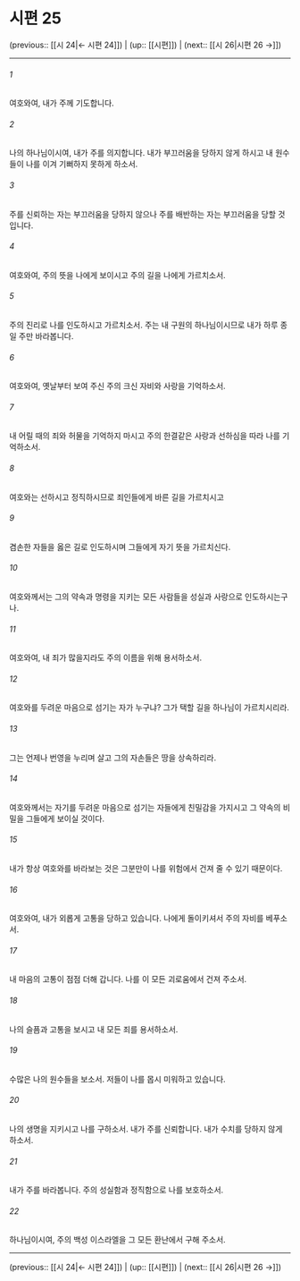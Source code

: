 # 시편 25

(previous:: [[시 24|← 시편 24]]) | (up:: [[시편]]) | (next:: [[시 26|시편 26 →]])

***




###### 1 

여호와여, 내가 주께 기도합니다. 



###### 2 

나의 하나님이시여, 내가 주를 의지합니다. 내가 부끄러움을 당하지 않게 하시고 내 원수들이 나를 이겨 기뻐하지 못하게 하소서. 



###### 3 

주를 신뢰하는 자는 부끄러움을 당하지 않으나 주를 배반하는 자는 부끄러움을 당할 것입니다. 



###### 4 

여호와여, 주의 뜻을 나에게 보이시고 주의 길을 나에게 가르치소서. 



###### 5 

주의 진리로 나를 인도하시고 가르치소서. 주는 내 구원의 하나님이시므로 내가 하루 종일 주만 바라봅니다. 



###### 6 

여호와여, 옛날부터 보여 주신 주의 크신 자비와 사랑을 기억하소서. 



###### 7 

내 어릴 때의 죄와 허물을 기억하지 마시고 주의 한결같은 사랑과 선하심을 따라 나를 기억하소서. 



###### 8 

여호와는 선하시고 정직하시므로 죄인들에게 바른 길을 가르치시고 



###### 9 

겸손한 자들을 옳은 길로 인도하시며 그들에게 자기 뜻을 가르치신다. 



###### 10 

여호와께서는 그의 약속과 명령을 지키는 모든 사람들을 성실과 사랑으로 인도하시는구나. 



###### 11 

여호와여, 내 죄가 많을지라도 주의 이름을 위해 용서하소서. 



###### 12 

여호와를 두려운 마음으로 섬기는 자가 누구냐? 그가 택할 길을 하나님이 가르치시리라. 



###### 13 

그는 언제나 번영을 누리며 살고 그의 자손들은 땅을 상속하리라. 



###### 14 

여호와께서는 자기를 두려운 마음으로 섬기는 자들에게 친밀감을 가지시고 그 약속의 비밀을 그들에게 보이실 것이다. 



###### 15 

내가 항상 여호와를 바라보는 것은 그분만이 나를 위험에서 건져 줄 수 있기 때문이다. 



###### 16 

여호와여, 내가 외롭게 고통을 당하고 있습니다. 나에게 돌이키셔서 주의 자비를 베푸소서. 



###### 17 

내 마음의 고통이 점점 더해 갑니다. 나를 이 모든 괴로움에서 건져 주소서. 



###### 18 

나의 슬픔과 고통을 보시고 내 모든 죄를 용서하소서. 



###### 19 

수많은 나의 원수들을 보소서. 저들이 나를 몹시 미워하고 있습니다. 



###### 20 

나의 생명을 지키시고 나를 구하소서. 내가 주를 신뢰합니다. 내가 수치를 당하지 않게 하소서. 



###### 21 

내가 주를 바라봅니다. 주의 성실함과 정직함으로 나를 보호하소서. 



###### 22 

하나님이시여, 주의 백성 이스라엘을 그 모든 환난에서 구해 주소서.

***

(previous:: [[시 24|← 시편 24]]) | (up:: [[시편]]) | (next:: [[시 26|시편 26 →]])
